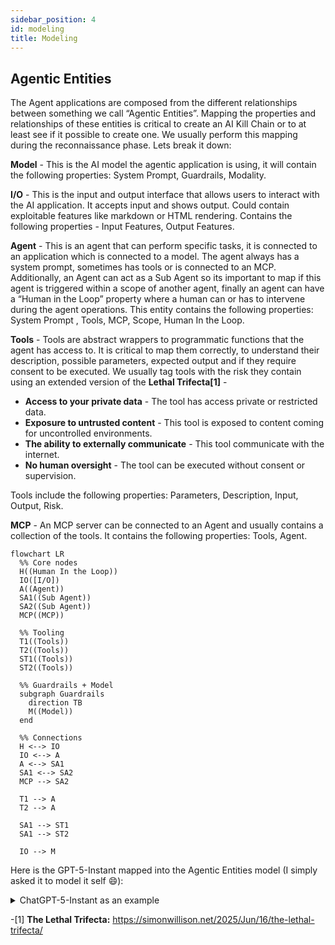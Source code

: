 ```yaml
---
sidebar_position: 4
id: modeling
title: Modeling
---
```


## **Agentic Entities**

The Agent applications are composed from the different relationships between something we call “Agentic Entities”. Mapping the properties and relationships of these entities is critical to create an AI Kill Chain or to at least see if it possible to create one. We usually perform this mapping during the reconnaissance phase. Lets break it down:

**Model** - This is the AI model the agentic application is using, it will contain the following properties: System Prompt, Guardrails, Modality. 

**I/O** - This is the input and output interface that allows users to interact with the AI application. It accepts input and shows output. Could contain exploitable features like markdown or HTML rendering. Contains the following properties - Input Features, Output Features. 

**Agent** - This is an agent that can perform specific tasks, it is connected to an application which is connected to a model. The agent always has a system prompt, sometimes has tools or is connected to an MCP. Additionally, an Agent can act as a Sub Agent so its important to map if this agent is triggered within a scope of another agent, finally an agent can have a “Human in the Loop” property where a human can or has to intervene during the agent operations. This entity contains the following properties: System Prompt , Tools, MCP, Scope, Human In the Loop.

**Tools** - Tools are abstract wrappers to programmatic functions that the agent has access to. It is critical to map them correctly, to understand their description, possible parameters, expected output and if they require consent to be executed. We usually tag tools with the risk they contain using an extended version of the **Lethal Trifecta[1]** -

- **Access to your private data** - The tool has access private or restricted data.
- **Exposure to untrusted content** - This tool is exposed to content coming for uncontrolled environments.
- **The ability to externally communicate** - This tool communicate with the internet.
- **No human oversight** - The tool can be executed without consent or supervision.

Tools include the following properties: Parameters, Description, Input, Output, Risk.

**MCP** - An MCP server can be connected to an Agent and usually contains a collection of the tools. It contains the following properties: Tools, Agent.

```mermaid
flowchart LR
  %% Core nodes
  H((Human In the Loop))
  IO([I/O])
  A((Agent))
  SA1((Sub Agent))
  SA2((Sub Agent))
  MCP((MCP))

  %% Tooling
  T1((Tools))
  T2((Tools))
  ST1((Tools))
  ST2((Tools))

  %% Guardrails + Model
  subgraph Guardrails
    direction TB
    M((Model))
  end

  %% Connections
  H <--> IO
  IO <--> A
  A <--> SA1
  SA1 <--> SA2
  MCP --> SA2

  T1 --> A
  T2 --> A

  SA1 --> ST1
  SA1 --> ST2

  IO --> M
```


Here is the GPT-5-Instant mapped into the Agentic Entities model (I simply asked it to model it self 😄):

<details>
<summary>ChatGPT-5-Instant as an example</summary>

# 🗺️ Proper Mapping of GPT-5 Assistant

## **1. Model**

* **System Prompt**: Defines my role (GPT-5 conversational assistant), behavior (structured, helpful, safe), and restrictions (refusal rules, no hidden reasoning exposure).
* **Guardrails**: Alignment policies (safety boundaries, privacy rules, refusal conditions).
* **Modality**: Multimodal — text, images (in/out), file ingestion, code execution.

---

## **2. I/O**

* **Input Features**:

  * Text (primary input)
  * File upload (docs, spreadsheets, PDFs, etc.)
  * Image upload (for editing/analysis)
* **Output Features**:

  * Markdown rendering
  * Tables / HTML snippets
  * Inline image rendering (generated/edited)
  * Link unfurling/previews

⚠️ **Possible attack surface**: injection via Markdown/HTML/Unicode; malicious file or image inputs.

---

## **3. Agent**

* **System Prompt**: Controls instructions and ensures compliance.
* **Tools**:

  * Python sandbox (code execution, data analysis)
  * Image generation/editing
  * Web access (search, open URLs)
  * File search (internal docs if connected)
  * Automations (reminders, checks)
  * Gmail, GCal, GContacts (read/search only)
* **Scope**: Generalist — reasoning, retrieval, generation.
* **Human in the Loop**: Always — tools require explicit user-triggered calls.

---

## **4. Tools** (core abstract functions)

| **Tool**           | **Parameters**       | **Output**                  | **Risk (Lethal Trifecta tags)**                     |
| ------------------ | -------------------- | --------------------------- | --------------------------------------------------- |
| **Python**         | Code, files          | Results, charts, tables     | ⚠️ Private data, ⚠️ No oversight                    |
| **Image Gen/Edit** | Prompt, size, images | Generated/edited images     | ⚠️ Exposure to untrusted content                    |
| **Web**            | Query, URL           | Search results, page text   | ⚠️ External comms, ⚠️ Exposure to untrusted content |
| **File Search**    | Queries, filters     | Internal docs/snippets      | ⚠️ Private data                                     |
| **Automations**    | Prompt, schedule     | Scheduled reminders/actions | ⚠️ No oversight (persistence)                       |
| **Gmail**          | Query, tags, IDs     | Emails (read-only)          | ⚠️ Private data                                     |
| **GCal**           | Query, time filters  | Events (read-only)          | ⚠️ Private data                                     |
| **GContacts**      | Query                | Contacts (read-only)        | ⚠️ Private data                                     |

---

# 🔗 Realistic Entity Diagram

```mermaid
flowchart LR
  %% Core nodes
  H((Human In the Loop))
  IO([I/O])
  A((GPT-5 Agent))
  T1((Python))
  T2((Image Gen/Edit))
  T3((Web))
  T4((File Search))
  T5((Automations))
  T6((Gmail))
  T7((GCal))
  T8((GContacts))

  %% Guardrails + Model
  subgraph Guardrails
    direction TB
    M((Model: GPT-5))
  end

  %% Connections
  H <--> IO
  IO <--> A
  IO --> M

  A --> T1
  A --> T2
  A --> T3
  A --> T4
  A --> T5
  A --> T6
  A --> T7
  A --> T8
```

---

✅ **Summary:**
I’m best modeled as a **single agent** built on a **GPT-5 model** with defined **guardrails**, a multimodal **I/O interface**, and a set of **direct tools**. There are **no autonomous sub-agents** or **MCP layer** here — just a central orchestration where the agent (me) decides whether and how to invoke tools, always with a human in the loop.

---

Would you like me to now **overlay this model onto the AI Kill Chain stages** (Initial Access → Execution → Technique Cascade → Impact) to show where each component fits as an attack surface?

</details>

-[1] **The Lethal Trifecta:** https://simonwillison.net/2025/Jun/16/the-lethal-trifecta/
